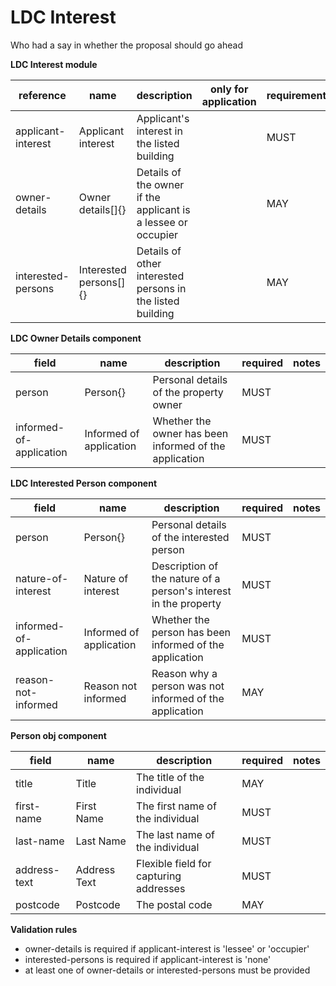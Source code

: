 # LDC Interest

Who had a say in whether the proposal should go ahead

**LDC Interest module**

| reference | name | description | only for application | requirement | notes |
| --- | --- | --- | --- | --- | --- |
| applicant-interest | Applicant interest | Applicant's interest in the listed building |  | MUST |  |
| owner-details | Owner details[]{} | Details of the owner if the applicant is a lessee or occupier |  | MAY |  |
| interested-persons | Interested persons[]{} | Details of other interested persons in the listed building |  | MAY |  |


**LDC Owner Details component**

field | name | description | required | notes
-- | -- | -- | -- | --
person | Person{} | Personal details of the property owner | MUST | 
informed-of-application | Informed of application | Whether the owner has been informed of the application | MUST | 


**LDC Interested Person component**

field | name | description | required | notes
-- | -- | -- | -- | --
person | Person{} | Personal details of the interested person | MUST | 
nature-of-interest | Nature of interest | Description of the nature of a person's interest in the property | MUST | 
informed-of-application | Informed of application | Whether the person has been informed of the application | MUST | 
reason-not-informed | Reason not informed | Reason why a person was not informed of the application | MAY | 


**Person obj component**

field | name | description | required | notes
-- | -- | -- | -- | --
title | Title | The title of the individual | MAY | 
first-name | First Name | The first name of the individual | MUST | 
last-name | Last Name | The last name of the individual | MUST | 
address-text | Address Text | Flexible field for capturing addresses | MUST | 
postcode | Postcode | The postal code | MAY | 

**Validation rules**

- owner-details is required if applicant-interest is 'lessee' or 'occupier'
- interested-persons is required if applicant-interest is 'none'
- at least one of owner-details or interested-persons must be provided